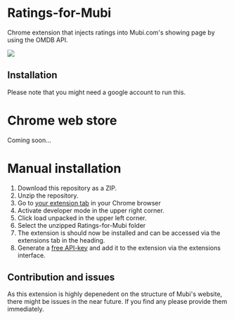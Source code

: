 # Ratings-for-Mubi
Chrome extension that injects ratings into Mubi.com's showing page by using the OMDB API. 

![](Presentation.gif)

## Installation
Please note that you might need a google account to run this. 

# Chrome web store
Coming soon...

# Manual installation
1. Download this repository as a ZIP. 
2. Unzip the repository. 
3. Go to [your extension tab](chrome://extensions/) in your Chrome browser
4. Activate developer mode in the upper right corner. 
5. Click load unpacked in the upper left corner. 
6. Select the unzipped Ratings-for-Mubi folder
7. The extension is should now be installed and can be accessed via the extensions tab in the heading. 
8. Generate a [free API-key](http://www.omdbapi.com/apikey.aspx) and add it to the extension via the extensions interface. 

## Contribution and issues
As this extension is highly depenedent on the structure of Mubi's website, there might be issues in the near future.
If you find any please provide them immediately. 





